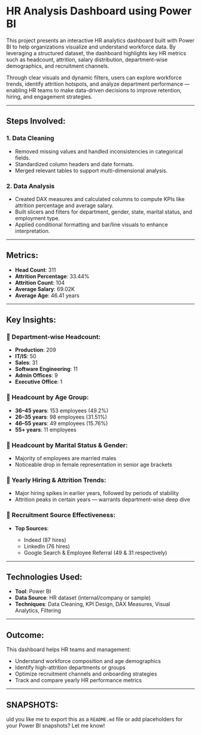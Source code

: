 # HR Analysis Dashboard using Power BI

This project presents an interactive HR analytics dashboard built with Power BI to help organizations visualize and understand workforce data. By leveraging a structured dataset, the dashboard highlights key HR metrics such as headcount, attrition, salary distribution, department-wise demographics, and recruitment channels.

Through clear visuals and dynamic filters, users can explore workforce trends, identify attrition hotspots, and analyze department performance — enabling HR teams to make data-driven decisions to improve retention, hiring, and engagement strategies.

---

## Steps Involved:

### 1. Data Cleaning

* Removed missing values and handled inconsistencies in categorical fields.
* Standardized column headers and date formats.
* Merged relevant tables to support multi-dimensional analysis.

### 2. Data Analysis

* Created DAX measures and calculated columns to compute KPIs like attrition percentage and average salary.
* Built slicers and filters for department, gender, state, marital status, and employment type.
* Applied conditional formatting and bar/line visuals to enhance interpretation.

---

## Metrics:

* **Head Count**: 311
* **Attrition Percentage**: 33.44%
* **Attrition Count**: 104
* **Average Salary**: 69.02K
* **Average Age**: 46.41 years

---

## Key Insights:

### 🔹 Department-wise Headcount:

* **Production**: 209
* **IT/IS**: 50
* **Sales**: 31
* **Software Engineering**: 11
* **Admin Offices**: 9
* **Executive Office**: 1

### 🔹 Headcount by Age Group:

* **36–45 years**: 153 employees (49.2%)
* **26–35 years**: 98 employees (31.51%)
* **46–55 years**: 49 employees (15.76%)
* **55+ years**: 11 employees

### 🔹 Headcount by Marital Status & Gender:

* Majority of employees are married males
* Noticeable drop in female representation in senior age brackets

### 🔹 Yearly Hiring & Attrition Trends:

* Major hiring spikes in earlier years, followed by periods of stability
* Attrition peaks in certain years — warrants department-wise deep dive

### 🔹 Recruitment Source Effectiveness:

* **Top Sources**:

  * Indeed (87 hires)
  * LinkedIn (76 hires)
  * Google Search & Employee Referral (49 & 31 respectively)

---

## Technologies Used:

* **Tool**: Power BI
* **Data Source**: HR dataset (internal/company or sample)
* **Techniques**: Data Cleaning, KPI Design, DAX Measures, Visual Analytics, Filtering

---

## Outcome:

This dashboard helps HR teams and management:

* Understand workforce composition and age demographics
* Identify high-attrition departments or groups
* Optimize recruitment channels and onboarding strategies
* Track and compare yearly HR performance metrics

---

## SNAPSHOTS:

uld you like me to export this as a `README.md` file or add placeholders for your Power BI snapshots? Let me know!
